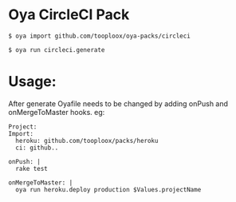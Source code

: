 # Oya CircleCI Pack

    $ oya import github.com/tooploox/oya-packs/circleci

    $ oya run circleci.generate

# Usage:

After generate Oyafile needs to be changed by adding onPush and onMergeToMaster hooks. eg:

```
Project:
Import:
  heroku: github.com/tooploox/packs/heroku
  ci: github..

onPush: |
  rake test

onMergeToMaster: |
  oya run heroku.deploy production $Values.projectName
```
